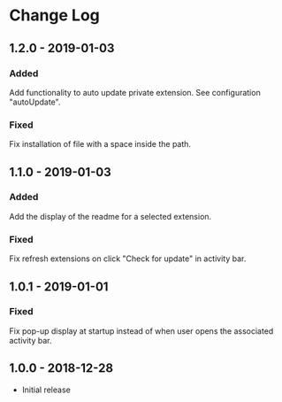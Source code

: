 # Change Log

## 1.2.0 - 2019-01-03
### Added
Add functionality to auto update private extension. See configuration "autoUpdate".

### Fixed
Fix installation of file with a space inside the path.

## 1.1.0 - 2019-01-03

### Added
Add the display of the readme for a selected extension.

### Fixed
Fix refresh extensions on click "Check for update" in activity bar.

## 1.0.1 - 2019-01-01

### Fixed
Fix pop-up display at startup instead of when user opens the associated activity bar.

## 1.0.0 - 2018-12-28
- Initial release
